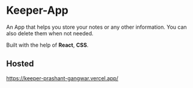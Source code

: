 # Keeper-App

An App that helps you store your notes or any other information. You can also delete them when not needed.

Built with the help of **React**, **CSS**.

## Hosted
https://keeper-prashant-gangwar.vercel.app/
